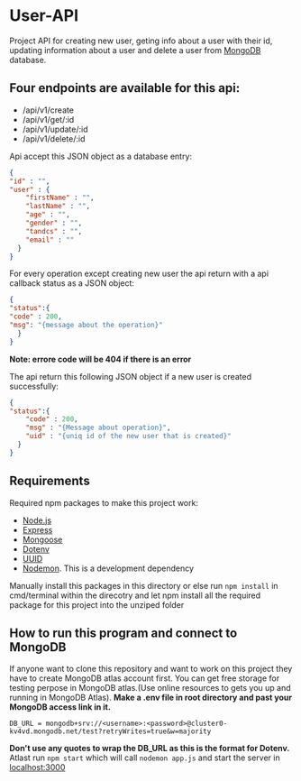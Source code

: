 # User-API
Project API for creating new user, geting info about a user with their id, updating information about a user and delete a user
from [MongoDB](https://www.mongodb.com/cloud/atlas) database.
## Four endpoints are available for this api:
* /api/v1/create
* /api/v1/get/:id
* /api/v1/update/:id
* /api/v1/delete/:id


Api accept this JSON object as a database entry:
```json
{
"id" : "",
"user" : {
    "firstName" : "",
    "lastName" : "",
    "age" : "",
    "gender" : "",
    "tandcs" : "", 
    "email" : ""
  }
}
```
For every operation except creating new user the api return with a api callback status as a JSON object:

```json
{
"status":{
"code" : 200,
"msg": "{message about the operation}"
  }
}
```
**Note: errore code will be 404 if there is an error**

The api return this following JSON object if a new user is created successfully:
```json
{
"status":{
    "code" : 200,
    "msg" : "{Message about operation}",
    "uid" : "{uniq id of the new user that is created}"
  }
}
```

## Requirements
Required npm packages to make this project work:
* [Node.js](https://nodejs.org/en/)
* [Express](https://www.npmjs.com/package/express)
* [Mongoose](https://www.npmjs.com/package/mongoose)
* [Dotenv](https://www.npmjs.com/package/dotenv)
* [UUID](https://www.npmjs.com/package/uuid)
* [Nodemon](https://www.npmjs.com/package/nodemon). This is a development dependency

Manually install this packages in this directory or else run `npm install` in cmd/terminal within the direcotry and let npm install all the required package for this project into the unziped folder


## How to run this program and connect to MongoDB
If anyone want to clone this repository and want to work on this project they have to create MongoDB atlas account first. You can get free storage for testing perpose in MongoDB atlas.(Use online resources to gets you up and running in MongoDB Atlas).
**Make a .env file in root directory and past your MongoDB access link in it.**
```env
DB_URL = mongodb+srv://<username>:<password>@cluster0-kv4vd.mongodb.net/test?retryWrites=true&w=majority
```
**Don't use any quotes to wrap the DB_URL as this is the format for Dotenv.**
Atlast run `npm start` which will call `nodemon app.js` and start the server in [localhost:3000](https://localhost:3000)

